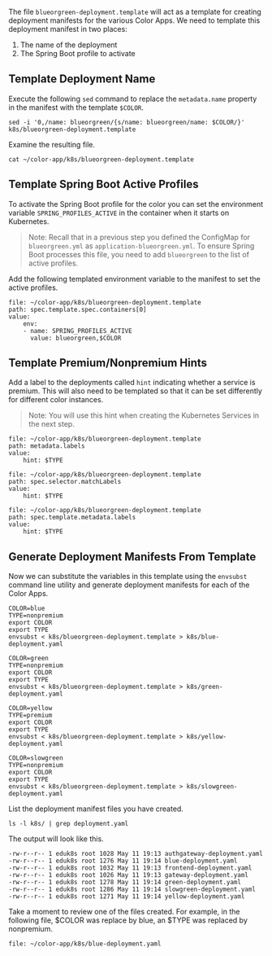 The file `blueorgreen-deployment.template` will act as a template for creating deployment manifests for the various Color Apps.
We need to template this deployment manifest in two places:

1. The name of the deployment
2. The Spring Boot profile to activate

## Template Deployment Name
Execute the following `sed` command to replace the `metadata.name` property in the manifest with the template `$COLOR`.

```execute-1
sed -i '0,/name: blueorgreen/{s/name: blueorgreen/name: $COLOR/}' k8s/blueorgreen-deployment.template
```

Examine the resulting file.
```editor:open-file
cat ~/color-app/k8s/blueorgreen-deployment.template
```

## Template Spring Boot Active Profiles
To activate the Spring Boot profile for the color you can set the environment variable `SPRING_PROFILES_ACTIVE` in the container when it starts on Kubernetes.
> Note: Recall that in a previous step you defined the ConfigMap for `blueorgreen.yml` as `application-blueorgreen.yml`.
> To ensure Spring Boot processes this file, you need to add `blueorgreen` to the list of active profiles.

Add the following templated environment variable to the manifest to set the active profiles.
```editor:insert-value-into-yaml
file: ~/color-app/k8s/blueorgreen-deployment.template
path: spec.template.spec.containers[0]
value:
    env:
    - name: SPRING_PROFILES_ACTIVE
      value: blueorgreen,$COLOR
```

## Template Premium/Nonpremium Hints
Add a label to the deployments called `hint` indicating whether a service is premium.
This will also need to be templated so that it can be set differently for different color instances.
> Note: You will use this hint when creating the Kubernetes Services in the next step.
> 
```editor:insert-value-into-yaml
file: ~/color-app/k8s/blueorgreen-deployment.template
path: metadata.labels
value:
    hint: $TYPE
```

```editor:insert-value-into-yaml
file: ~/color-app/k8s/blueorgreen-deployment.template
path: spec.selector.matchLabels
value:
    hint: $TYPE
```

```editor:insert-value-into-yaml
file: ~/color-app/k8s/blueorgreen-deployment.template
path: spec.template.metadata.labels
value:
    hint: $TYPE
```

## Generate Deployment Manifests From Template
Now we can substitute the variables in this template using the `envsubst` command line
utility and generate deployment manifests for each of the Color Apps.

```execute-1
COLOR=blue
TYPE=nonpremium
export COLOR
export TYPE
envsubst < k8s/blueorgreen-deployment.template > k8s/blue-deployment.yaml

COLOR=green
TYPE=nonpremium
export COLOR
export TYPE
envsubst < k8s/blueorgreen-deployment.template > k8s/green-deployment.yaml

COLOR=yellow
TYPE=premium
export COLOR
export TYPE
envsubst < k8s/blueorgreen-deployment.template > k8s/yellow-deployment.yaml

COLOR=slowgreen
TYPE=nonpremium
export COLOR
export TYPE
envsubst < k8s/blueorgreen-deployment.template > k8s/slowgreen-deployment.yaml
```

List the deployment manifest files you have created.
```execute-1
ls -l k8s/ | grep deployment.yaml
```

The output will look like this.
```
-rw-r--r-- 1 eduk8s root 1028 May 11 19:13 authgateway-deployment.yaml
-rw-r--r-- 1 eduk8s root 1276 May 11 19:14 blue-deployment.yaml
-rw-r--r-- 1 eduk8s root 1032 May 11 19:13 frontend-deployment.yaml
-rw-r--r-- 1 eduk8s root 1026 May 11 19:13 gateway-deployment.yaml
-rw-r--r-- 1 eduk8s root 1278 May 11 19:14 green-deployment.yaml
-rw-r--r-- 1 eduk8s root 1286 May 11 19:14 slowgreen-deployment.yaml
-rw-r--r-- 1 eduk8s root 1271 May 11 19:14 yellow-deployment.yaml
```

Take a moment to review one of the files created.
For example, in the following file, $COLOR was replace by blue, an $TYPE was replaced by nonpremium.
```editor:open-file
file: ~/color-app/k8s/blue-deployment.yaml
```
